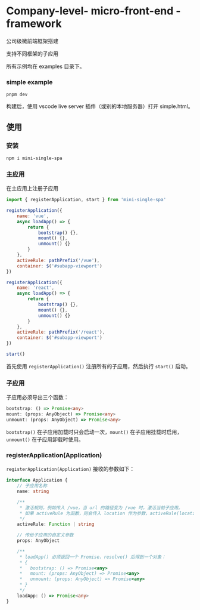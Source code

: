 # Company-level- micro-front-end -framework
公司级微前端框架搭建

支持不同框架的子应用

所有示例均在 examples 目录下。
### simple example
```
pnpm dev
```
构建后，使用 vscode live server 插件（或别的本地服务器）打开 simple.html。

## 使用
### 安装
```
npm i mini-single-spa
```

### 主应用
在主应用上注册子应用
```js
import { registerApplication, start } from 'mini-single-spa'

registerApplication({
    name: 'vue',
    async loadApp() => {
        return {
            bootstrap() {},
            mount() {},
            unmount() {}
        }
    },
    activeRule: pathPrefix('/vue'),
    container: $('#subapp-viewport')
})

registerApplication({
    name: 'react',
    async loadApp() => {
        return {
            bootstrap() {},
            mount() {},
            unmount() {}
        }
    },
    activeRule: pathPrefix('/react'),
    container: $('#subapp-viewport')
})

start()
```
首先使用 `registerApplication()` 注册所有的子应用，然后执行 `start()` 启动。

### 子应用
子应用必须导出三个函数：
```ts
bootstrap: () => Promise<any>
mount: (props: AnyObject) => Promise<any>
unmount: (props: AnyObject) => Promise<any>
```
`bootstrap()` 在子应用加载时只会启动一次，`mount()` 在子应用挂载时启用，`unmount()` 在子应用卸载时使用。

### registerApplication(Application)
`registerApplication(Application)` 接收的参数如下：
```ts
interface Application {
    // 子应用名称
    name: string

    /**
     * 激活规则，例如传入 /vue，当 url 的路径变为 /vue 时，激活当前子应用。
     * 如果 activeRule 为函数，则会传入 location 作为参数，activeRule(location) 返回 true 时，激活当前子应用。
     */
    activeRule: Function | string

    // 传给子应用的自定义参数
    props: AnyObject

    /**
     * loadApp() 必须返回一个 Promise，resolve() 后得到一个对象：
     * {
     *   bootstrap: () => Promise<any>
     *   mount: (props: AnyObject) => Promise<any>
     *   unmount: (props: AnyObject) => Promise<any>
     * }
     */
    loadApp: () => Promise<any>
}
```
